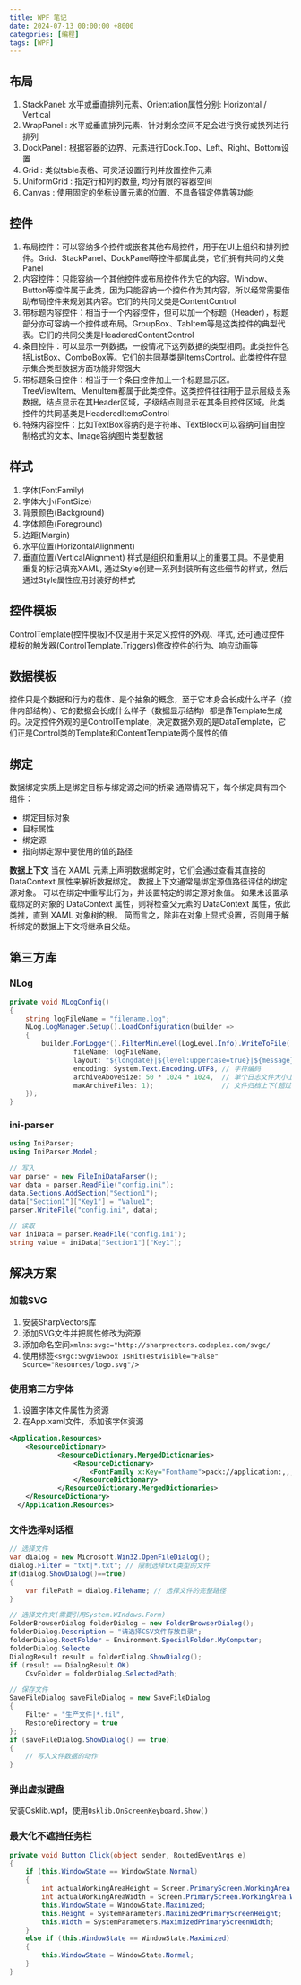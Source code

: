 ```yaml
---
title: WPF 笔记
date: 2024-07-13 00:00:00 +8000
categories: [编程]
tags: [WPF]
---
```


## 布局

1. StackPanel: 水平或垂直排列元素、Orientation属性分别: Horizontal / Vertical
2. WrapPanel : 水平或垂直排列元素、针对剩余空间不足会进行换行或换列进行排列
3. DockPanel : 根据容器的边界、元素进行Dock.Top、Left、Right、Bottom设置
4. Grid : 类似table表格、可灵活设置行列并放置控件元素
5. UniformGrid : 指定行和列的数量, 均分有限的容器空间
6. Canvas : 使用固定的坐标设置元素的位置、不具备锚定停靠等功能

## 控件

1. 布局控件：可以容纳多个控件或嵌套其他布局控件，用于在UI上组织和排列控件。Grid、StackPanel、DockPanel等控件都属此类，它们拥有共同的父类Panel
2. 内容控件：只能容纳一个其他控件或布局控件作为它的内容。Window、Button等控件属于此类，因为只能容纳一个控件作为其内容，所以经常需要借助布局控件来规划其内容。它们的共同父类是ContentControl
3. 带标题内容控件：相当于一个内容控件，但可以加一个标题（Header），标题部分亦可容纳一个控件或布局。GroupBox、TabItem等是这类控件的典型代表。它们的共同父类是HeaderedContentControl
4. 条目控件：可以显示一列数据，一般情况下这列数据的类型相同。此类控件包括ListBox、ComboBox等。它们的共同基类是ItemsControl。此类控件在显示集合类型数据方面功能非常强大
5. 带标题条目控件：相当于一个条目控件加上一个标题显示区。TreeViewItem、MenuItem都属于此类控件。这类控件往往用于显示层级关系数据，结点显示在其Header区域，子级结点则显示在其条目控件区域。此类控件的共同基类是HeaderedItemsControl
6. 特殊内容控件：比如TextBox容纳的是字符串、TextBlock可以容纳可自由控制格式的文本、Image容纳图片类型数据

## 样式

1. 字体(FontFamily)
2. 字体大小(FontSize)
3. 背景颜色(Background)
4. 字体颜色(Foreground)
5. 边距(Margin)
6. 水平位置(HorizontalAlignment)
7. 垂直位置(VerticalAlignment)
样式是组织和重用以上的重要工具。不是使用重复的标记填充XAML, 通过Style创建一系列封装所有这些细节的样式，然后通过Style属性应用封装好的样式

## 控件模板

ControlTemplate(控件模板)不仅是用于来定义控件的外观、样式, 还可通过控件模板的触发器(ControlTemplate.Triggers)修改控件的行为、响应动画等

## 数据模板

控件只是个数据和行为的载体、是个抽象的概念，至于它本身会长成什么样子（控件内部结构）、它的数据会长成什么样子（数据显示结构）都是靠Template生成的。决定控件外观的是ControlTemplate，决定数据外观的是DataTemplate，它们正是Control类的Template和ContentTemplate两个属性的值

## 绑定

数据绑定实质上是绑定目标与绑定源之间的桥梁
通常情况下，每个绑定具有四个组件：

- 绑定目标对象
- 目标属性
- 绑定源
- 指向绑定源中要使用的值的路径

**数据上下文**
当在 XAML 元素上声明数据绑定时，它们会通过查看其直接的 DataContext 属性来解析数据绑定。 数据上下文通常是绑定源值路径评估的绑定源对象。 可以在绑定中重写此行为，并设置特定的绑定源对象值。 如果未设置承载绑定的对象的 DataContext 属性，则将检查父元素的 DataContext 属性，依此类推，直到 XAML 对象树的根。 简而言之，除非在对象上显式设置，否则用于解析绑定的数据上下文将继承自父级。

## 第三方库

### NLog

```csharp
private void NLogConfig()
{
    string logFileName = "filename.log";
    NLog.LogManager.Setup().LoadConfiguration(builder =>
    {
        builder.ForLogger().FilterMinLevel(LogLevel.Info).WriteToFile(
                fileName: logFileName,
                layout: "${longdate}|${level:uppercase=true}|${message}",
                encoding: System.Text.Encoding.UTF8, // 字符编码
                archiveAboveSize: 50 * 1024 * 1024,  // 单个日志文件大小上限
                maxArchiveFiles: 1);                 // 文件归档上下(超过上限会进行删除)
    });
}
```

### ini-parser

```csharp
using IniParser;
using IniParser.Model;

// 写入
var parser = new FileIniDataParser();
var data = parser.ReadFile("config.ini");
data.Sections.AddSection("Section1");
data["Section1"]["Key1"] = "Value1";
parser.WriteFile("config.ini", data);

// 读取
var iniData = parser.ReadFile("config.ini");
string value = iniData["Section1"]["Key1"];
```

## 解决方案

### 加载SVG

1. 安装SharpVectors库
2. 添加SVG文件并把属性修改为资源
3. 添加命名空间`xmlns:svgc="http://sharpvectors.codeplex.com/svgc/`
4. 使用标签`<svgc:SvgViewbox IsHitTestVisible="False"  Source="Resources/logo.svg"/>`

### 使用第三方字体

1. 设置字体文件属性为资源
2. 在App.xaml文件，添加该字体资源

```xml
<Application.Resources>
    <ResourceDictionary>
            <ResourceDictionary.MergedDictionaries>
                <ResourceDictionary>
                    <FontFamily x:Key="FontName">pack://application:,,,/Resources/Font/xxx.ttf</FontFamily>
                </ResourceDictionary>
            </ResourceDictionary.MergedDictionaries>
    </ResourceDictionary>
  </Application.Resources>
```

### 文件选择对话框

```csharp
// 选择文件
var dialog = new Microsoft.Win32.OpenFileDialog();
dialog.Filter = "txt|*.txt"; // 限制选择txt类型的文件
if(dialog.ShowDialog()==true)
{
    var filePath = dialog.FileName; // 选择文件的完整路径
}

// 选择文件夹(需要引用System.WIndows.Form)
FolderBrowserDialog folderDialog = new FolderBrowserDialog();
folderDialog.Description = "请选择CSV文件存放目录";
folderDialog.RootFolder = Environment.SpecialFolder.MyComputer;
folderDialog.Selecte                                                                                                                                                                                                                                                                                                                                                                                                                                                                                                                                                                                                    dPath = GClass.WorkPath; // 设置默认打开的路径
DialogResult result = folderDialog.ShowDialog();
if (result == DialogResult.OK)
    CsvFolder = folderDialog.SelectedPath;

// 保存文件
SaveFileDialog saveFileDialog = new SaveFileDialog
{
    Filter = "生产文件|*.fil",
    RestoreDirectory = true
};
if (saveFileDialog.ShowDialog() == true)
{
    // 写入文件数据的动作
}
```

### 弹出虚拟键盘

安装Osklib.wpf，使用`Osklib.OnScreenKeyboard.Show()`

### 最大化不遮挡任务栏

```csharp
private void Button_Click(object sender, RoutedEventArgs e)
{
    if (this.WindowState == WindowState.Normal)
    {
        int actualWorkingAreaHeight = Screen.PrimaryScreen.WorkingArea.Height;
        int actualWorkingAreaWidth = Screen.PrimaryScreen.WorkingArea.Width;
        this.WindowState = WindowState.Maximized;
        this.Height = SystemParameters.MaximizedPrimaryScreenHeight;
        this.Width = SystemParameters.MaximizedPrimaryScreenWidth;
    }
    else if (this.WindowState == WindowState.Maximized)
    {
        this.WindowState = WindowState.Normal;
    }
}
```

